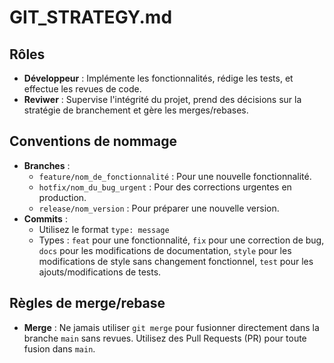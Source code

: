 # GIT_STRATEGY.md

## Rôles
- **Développeur** : Implémente les fonctionnalités, rédige les tests, et effectue les revues de code.  
- **Reviwer** : Supervise l'intégrité du projet, prend des décisions sur la stratégie de branchement et gère les merges/rebases.  

## Conventions de nommage
- **Branches** :
  - `feature/nom_de_fonctionnalité` : Pour une nouvelle fonctionnalité.
  - `hotfix/nom_du_bug_urgent` : Pour des corrections urgentes en production.
  - `release/nom_version` : Pour préparer une nouvelle version.
- **Commits** :
  - Utilisez le format `type: message`
  - Types : `feat` pour une fonctionnalité, `fix` pour une correction de bug, `docs` pour les modifications de documentation, `style` pour les modifications de style sans changement fonctionnel, `test` pour les ajouts/modifications de tests.

## Règles de merge/rebase
- **Merge** : Ne jamais utiliser `git merge` pour fusionner directement dans la branche `main` sans revues. Utilisez des Pull Requests (PR) pour toute fusion dans `main`.